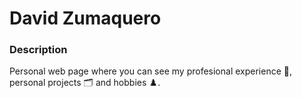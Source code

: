 # David Zumaquero


### Description
Personal web page where you can see my profesional experience 💼, personal projects 🗂️  and hobbies ♟️.  
